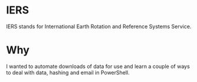 # IERS

IERS stands for International Earth Rotation and Reference Systems Service.  

# Why

I wanted to automate downloads of data for use and learn a couple of ways to deal with data, hashing and email in PowerShell.  
